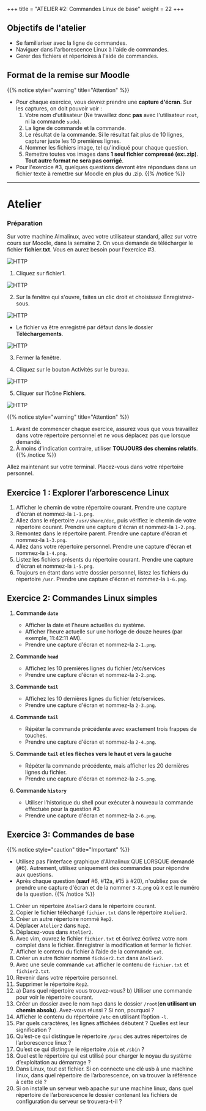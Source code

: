  
+++
title = "ATELIER #2: Commandes Linux de base"
weight = 22
+++

## Objectifs de l'atelier

- Se familiariser avec la ligne de commandes.
- Naviguer dans l'arborescence Linux à l'aide de commandes.
- Gerer des fichiers et répertoires à l'aide de commandes.

## Format de la remise sur Moodle

{{% notice style="warning" title="Attention" %}}
- Pour chaque exercice, vous devrez prendre une **capture d'écran**. Sur les captures, on doit pouvoir voir :
  1. Votre nom d'utilisateur (Ne travaillez donc **pas** avec l'utilisateur `root`, ni la commande `sudo`).
  2. La ligne de commande et la commande.
  3. Le résultat de la commande. Si le résultat fait plus de 10 lignes, capturer juste les 10 premières lignes.
  4. Nommer les fichiers image, tel qu'indiqué pour chaque question.
  5. Remettre toutes vos images dans **1 seul fichier compressé (ex:.zip)**. 
	**Tout autre format ne sera pas corrigé**.
- Pour l'exercice #3, quelques questions devront ètre répondues dans un fichier texte à remettre sur Moodle en plus du .zip.
{{% /notice %}}

---

# Atelier

### Préparation

Sur votre machine Almalinux, avec votre utilisateur standard, allez sur votre cours sur Moodle, dans la semaine 2. On vous demande de télécharger le fichier **fichier.txt**. Vous en aurez besoin pour l'exercice #3.

![HTTP](atelier3-1.png?height=50)

1. Cliquez sur fichier1. 

![HTTP](atelier3-2.png?height=200)

2. Sur la fenêtre qui s'ouvre, faites un clic droit et choisissez Enregistrez-sous.

![HTTP](atelier3-3.png?height=200)

- Le fichier va être enregistré par défaut dans le dossier **Téléchargements**.

![HTTP](atelier3-4.png?height=300)

3. Fermer la fenêtre.

4. Cliquez sur le bouton Activités sur le bureau.

![HTTP](atelier3-5.png?height=300)

5. Cliquer sur l’icône **Fichiers**.

![HTTP](atelier3-6.png?height=300)

{{% notice style="warning" title="Attention" %}}
1. Avant de commencer chaque exercice, assurez vous que vous travaillez dans votre répertoire personnel et ne vous déplacez pas que lorsque demandé.
2. À moins d'indication contraire, utiliser **TOUJOURS des chemins relatifs**.
{{% /notice %}}

Allez maintenant sur votre terminal. Placez-vous dans votre répertoire personnel. 

## Exercice 1 : Explorer l’arborescence Linux

1. Afficher le chemin de votre répertoire courant. Prendre une capture d'écran et nommez-la `1-1.png`.
2. Allez dans le répertoire `/usr/share/doc`, puis vérifiez le chemin de votre répertoire courant. Prendre une capture d'écran et nommez-la `1-2.png`.
3. Remontez dans le répertoire parent. Prendre une capture d'écran et nommez-la `1-3.png`.
4. Allez dans votre répertoire personnel. Prendre une capture d'écran et nommez-la `1-4.png`.
5. Listez les fichiers présents du répertoire courant. Prendre une capture d'écran et nommez-la `1-5.png`.
6. Toujours en étant dans votre dossier personnel, listez les fichiers du répertoire `/usr`. Prendre une capture d'écran et nommez-la `1-6.png`.

## Exercice 2: Commandes Linux simples

1. **Commande `date`**
   - Afficher la date et l'heure actuelles du système.
   - Afficher l’heure actuelle sur une horloge de douze heures (par exemple, 11:42:11 AM). 
   - Prendre une capture d'écran et nommez-la `2-1.png`.

2. **Commande `head`**
   - Affichez les 10 premières lignes du fichier /etc/services
   - Prendre une capture d'écran et nommez-la `2-2.png`.

3. **Commande `tail`**
   - Affichez les 10 dernières lignes du fichier /etc/services.
   - Prendre une capture d'écran et nommez-la `2-3.png`.

4. **Commande `tail`**
   - Répéter la commande précédente avec exactement trois frappes de touches.
   - Prendre une capture d'écran et nommez-la `2-4.png`.

5. **Commande `tail` et les flèches vers le haut et vers la gauche**
   - Répéter la commande précédente, mais afficher les 20 dernières lignes du fichier.
   - Prendre une capture d'écran et nommez-la `2-5.png`.

6. **Commande `history`**
   - Utiliser l’historique du shell pour exécuter à nouveau la commande effectuée pour la question #3
   - Prendre une capture d'écran et nommez-la `2-6.png`.

## Exercice 3: Commandes de base

{{% notice style="caution" title="Important" %}}
- Utilisez pas l'interface graphique d'Almalinux QUE LORSQUE demandé (#6). Autrement, utilisez uniquement des commandes pour répondre aux questions.
- Après chaque question (**sauf** #6, #12a, #15 à #20), n'oubliez pas de prendre une capture d'écran et de la nommer `3-X.png` où `X` est le numéro de la question.
{{% /notice %}}

1. Créer un répertoire `Atelier2` dans le répertoire courant.
2. Copier le fichier téléchargé `fichier.txt` dans le répertoire `Atelier2`.
3. Créer un autre répertoire nommé `Rep2`.
4. Déplacer `Atelier2` dans `Rep2`.
5. Déplacez-vous dans `Atelier2`.
6. Avec vim, ouvrez le fichier `fichier.txt` et écrivez écrivez votre nom complet dans le fichier. Enregistrer la modification et fermer le fichier.
7. Afficher le contenu du fichier à l’aide de la commande `cat`.
8. Créer un autre fichier nommé `fichier2.txt` dans `Atelier2`. 
9. Avec une seule commande `cat` afficher le contenu de `fichier.txt` et `fichier2.txt`.
10. Revenir dans votre répertoire personnel.
11. Supprimer le répertoire `Rep2`.
12. a) Dans quel répertoire vous trouvez-vous? b) Utiliser une commande pour voir le répertoire courant.
13. Créer un dossier avec le nom `Rep3` dans le dossier `/root`(**en utilisant un chemin absolu**). Avez-vous réussi ? Si non, pourquoi ? 
14. Afficher le contenu du répertoire `/etc` en utilisant l’option `-l`.
15. Par quels caractères, les lignes affichées débutent ? Quelles est leur signification ?
16. Qu’est-ce qui distingue le répertoire `/proc` des autres répertoires de l’arborescence linux ? 
17. Qu’est ce qui distingue le répertoire `/bin` et `/sbin` ?
18. Quel est le répertoire qui est utilisé pour charger le noyau du système d’exploitation au démarrage ? 
19. Dans Linux, tout est fichier. Si on connecte une clé usb à une machine linux, dans quel répertoire de l’arborescence, on va trouver la référence à cette clé ?
20. Si on installe un serveur web apache sur une machine linux, dans quel répertoire de l’arborescence le dossier contenant les fichiers de configuration du serveur se trouvera-t-il ?



